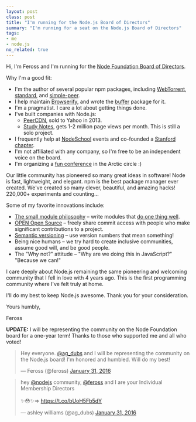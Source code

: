 ```yaml
---
layout: post
class: post
title: "I'm running for the Node.js Board of Directors"
summary: "I'm running for a seat on the Node.js Board of Directors"
tags:
- me
- node.js
no_related: true
---
```


Hi, I'm Feross and I'm running for the [Node Foundation Board of Directors](https://nodejs.org/en/blog/community/individual-membership/).

Why I'm a good fit:

- I'm the author of several popular npm packages, including [WebTorrent](https://webtorrent.io/), [standard](http://standardjs.com), and [simple-peer](https://npmjs.com/package/simple-peer).
- I help maintain [Browserify](http://browserify.org/), and wrote the [buffer](https://npmjs.com/package/buffer) package for it.
- I'm a pragmatist. I care a lot about getting things done.
- I've built companies with Node.js:
  - [PeerCDN](https://web.archive.org/web/20150810065820/https://peercdn.com/), sold to Yahoo in 2013.
  - [Study Notes](http://apstudynotes.org/), gets 1-2 million page views per month. This is still a solo project.
- I frequently help at [NodeSchool](http://nodeschool.io/) events and co-founded a [Stanford chapter](https://github.com/nodeschool/stanford).
- I'm not affiliated with any company, so I'm free to be an independent voice on the board.
- I'm organizing a [fun conference](http://arcticjs.club/) in the Arctic circle :)

Our little community has pioneered so many great ideas in software! Node is fast, lightweight, and elegant. npm is the best package manager ever created. We've created so many clever, beautiful, and amazing hacks! 220,000+ experiments and counting...

Some of my favorite innovations include:

- [The small module philosophy](http://substack.net/how_I_write_modules) – write modules that [do one thing well](http://blog.izs.me/post/48281998870/unix-philosophy-and-nodejs).
- [OPEN Open Source](https://github.com/Level/community/blob/master/CONTRIBUTING.md) – freely share commit access with people who make significant contributions to a project.
- [Semantic versioning](http://semver.org/) – use version numbers that mean something!
- Being nice humans – we try hard to create inclusive communities, assume good will, and be good people.
- The "Why not?" attitude – "Why are we doing this in JavaScript?" "Because we can!"

I care deeply about Node.js remaining the same pioneering and welcoming community that I fell in love with 4 years ago. This is the first programming community where I've felt truly at home.

I'll do my best to keep Node.js awesome. Thank you for your consideration.

Yours humbly,

Feross

**UPDATE:** I will be representing the community on the Node Foundation board for a one-year term! Thanks to those who supported me and all who voted!

<blockquote class="twitter-tweet" data-lang="en"><p lang="en" dir="ltr">Hey everyone. <a href="https://twitter.com/ag_dubs">@ag_dubs</a> and I will be representing the community on the Node.js board! I&#39;m honored and humbled. Will do my best!</p>&mdash; Feross (@feross) <a href="https://twitter.com/feross/status/693931766780973056">January 31, 2016</a></blockquote>

<blockquote class="twitter-tweet" data-lang="en"><p lang="en" dir="ltr">hey <a href="https://twitter.com/nodejs">@nodejs</a> community, <a href="https://twitter.com/feross">@feross</a> and I are your Individual Membership Directors<br><br>✨😳✨=&gt; <a href="https://t.co/bUoH5Fb5dY">https://t.co/bUoH5Fb5dY</a></p>&mdash; ashley williams (@ag_dubs) <a href="https://twitter.com/ag_dubs/status/693881397694570496">January 31, 2016</a></blockquote>

